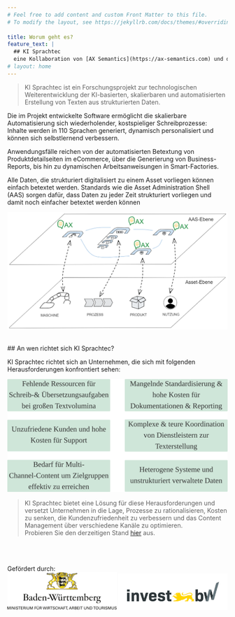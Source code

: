 ```yaml
---
# Feel free to add content and custom Front Matter to this file.
# To modify the layout, see https://jekyllrb.com/docs/themes/#overriding-theme-defaults

title: Worum geht es?
feature_text: | 
  ## KI Sprachtec
  eine Kollaboration von [AX Semantics](https://ax-semantics.com) und dem [Werk150](https://www.esb-business-school.de/forschung/wertschoepfungs-und-logistiksysteme/werk150) der ESB Business School
# layout: home
---
```



> KI Sprachtec ist ein Forschungsprojekt zur technologischen Weiterentwicklung der KI-basierten, skalierbaren und automatisierten Erstellung von Texten aus strukturierten Daten.

Die im Projekt entwickelte Software ermöglicht die skalierbare Automatisierung sich wiederholender, kostspieliger Schreibprozesse: Inhalte werden in 110 Sprachen generiert, dynamisch personalisiert und können sich selbstlernend verbessern.

Anwendungsfälle reichen von der automatisierten Betextung von Produktdetailseiten im eCommerce, über die Generierung von Business-Reports, bis hin zu dynamischen Arbeitsanweisungen in Smart-Factories.

Alle Daten, die strukturiert digitalisiert zu einem Asset vorliegen können einfach betextet werden. Standards wie die Asset Administration Shell (AAS) sorgen dafür, dass Daten zu jeder Zeit strukturiert vorliegen und damit noch einfacher betextet werden können


![AAS](assets\images\aas_app_ki_sprachtec.png)

<br>
## An wen richtet sich KI Sprachtec?

KI Sprachtec richtet sich an Unternehmen, die sich mit folgenden Herausforderungen konfrontiert sehen:

![AAS](assets\images\herausforderungen_g.png)


> KI Sprachtec bietet eine Lösung für diese Herausforderungen und versetzt Unternehmen in die Lage, Prozesse zu rationalisieren, Kosten zu senken, die Kundenzufriedenheit zu verbessern und das Content Management über verschiedene Kanäle zu optimieren.<br>
Probieren Sie den derzeitigen Stand [hier](https://docs.ax-semantics.com/guides/seminar.html#the-basics) aus.

<br>
<br>
<br>
Gefördert durch:

<center><img src="/assets/logos/bwlogo.jpg" width=250> <img src="/assets/logos/investbw_full.png" width=250>